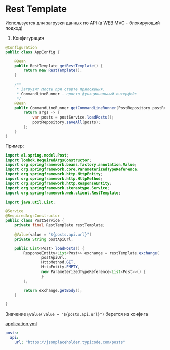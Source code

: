 # Rest Template

Используется для загрузки данных по API (в WEB MVC - блокирующий подход)

1. Конфигурация
```java
@Configuration
public class AppConfig {

    @Bean
    public RestTemplate getRestTemplate() {
        return new RestTemplate();
    }

    /**
     * Загрузит посты при старте приложения.
     * CommandLineRunner - просто функциональный интерфейс
     */
    @Bean
    public CommandLineRunner getCommandLineRunner(PostRepository postRepository, PostService postService) {
        return args -> {
            var posts = postService.loadPosts();
            postRepository.saveAll(posts);
        };
    }
}
```
Пример:
```java
import al.spring.model.Post;
import lombok.RequiredArgsConstructor;
import org.springframework.beans.factory.annotation.Value;
import org.springframework.core.ParameterizedTypeReference;
import org.springframework.http.HttpEntity;
import org.springframework.http.HttpMethod;
import org.springframework.http.ResponseEntity;
import org.springframework.stereotype.Service;
import org.springframework.web.client.RestTemplate;

import java.util.List;

@Service
@RequiredArgsConstructor
public class PostService {
    private final RestTemplate restTemplate;

    @Value(value = "${posts.api.url}")
    private String postApiUrl;

    public List<Post> loadPosts() {
        ResponseEntity<List<Post>> exchange = restTemplate.exchange(
                postApiUrl,
                HttpMethod.GET,
                HttpEntity.EMPTY,
                new ParameterizedTypeReference<List<Post>>() {
                }
        );

        return exchange.getBody();
    }

}
```

Значение `@Value(value = "${posts.api.url}")` берется из конфига

[application.yml](..%2F..%2F..%2Fspring%2Fsrc%2Fmain%2Fresources%2Fapplication.yml)

```yaml
posts:
  api:
    url: "https://jsonplaceholder.typicode.com/posts"
```
